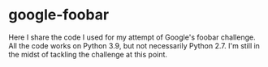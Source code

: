 # google-foobar
Here I share the code I used for my attempt of Google's foobar challenge. All the code works on Python 3.9, but not necessarily Python 2.7. I'm still in the midst of tackling the challenge at this point.
